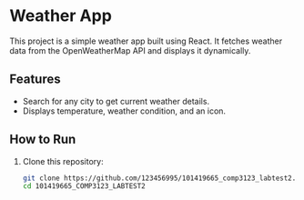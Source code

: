 # Weather App

This project is a simple weather app built using React. It fetches weather data from the OpenWeatherMap API and displays it dynamically.

## Features
- Search for any city to get current weather details.
- Displays temperature, weather condition, and an icon.

## How to Run
1. Clone this repository:
   ```bash
   git clone https://github.com/123456995/101419665_comp3123_labtest2.git
   cd 101419665_COMP3123_LABTEST2